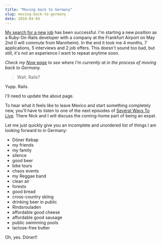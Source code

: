 ```yaml
---
title: "Moving back to Germany"
slug: moving-back-to-germany
date: 2018-04-04
---
```



[My search for a new job](/blog/looking-for-work-django-developer-can-do-a-lot) has been successful. I'm starting a new position as a Ruby-On-Rails developer with a company at the  Frankfurt Airport on May 2nd (I will commute from Mannheim). In the end it took me 4 months, 7 applications, 5 interviews and 2 job offers. This doesn't sound too bad, but still, it's not an experience I want to repeat anytime soon.

*Check my [Now page](/now) to see where I'm currently at in the process of moving back to Germany.*

> Wait. Rails?

Yupp. Rails.

I'll need to update the about page.

To hear what it feels like to leave Mexico and start something completely new, you'll have to listen to one of the next episodes of [Several Ways To Live](https://severalwaystolive.com/). There Nick and I will discuss the coming-home part of being an expat.

Let me just quickly give you an incomplete and unordered list of things I am looking forward to in Germany:

- Döner Kebap
- my friends
- my family
- silence
- good beer
- bike tours
- chaos events
- my Reggae band
- clean air
- forests
- good bread
- cross-country skiing
- drinking beer in public
- Rindsrouladen
- affordable good cheese
- affordable good sausage
- public swimming pools
- lactose-free butter

Oh, yes. Döner!!
